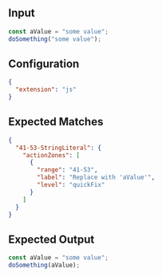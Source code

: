 
## Input
```javascript input
const aValue = "some value";
doSomething("some value");
```

## Configuration
```json configuration
{
  "extension": "js"
}
```

## Expected Matches
```json expected matches
{
  "41-53-StringLiteral": {
    "actionZones": [
      {
        "range": "41-53",
        "label": "Replace with 'aValue'",
        "level": "quickFix"
      }
    ]
  }
}
```

## Expected Output
```javascript expected output
const aValue = "some value";
doSomething(aValue);
```
